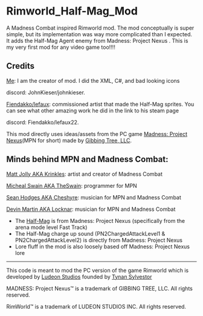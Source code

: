 # Rimworld_Half-Mag_Mod
A Madness Combat inspired Rimworld mod. The mod conceptually is super simple, but its implementation was way more complicated than I expected. It adds the Half-Mag Agent enemy from Madness: Project Nexus . This is my very first mod for any video game too!!!!

## Credits

[Me](https://steamcommunity.com/id/cooloverlord/): I am the creator of mod. I did the XML, C#, and bad looking icons

discord: JohnKieser/johnkieser.

[Fiendakko/lefaux](https://steamcommunity.com/id/Foxtrotzero): commissioned artist that made the Half-Mag sprites. You can see what other amazing work he did in the link to his steam page

discord: Fiendakko/lefaux22.

This mod directly uses ideas/assets from the PC game [Madness: Project Nexus](https://store.steampowered.com/app/488860/MADNESS_Project_Nexus/)(MPN for short) made by [Gibbing Tree, LLC](https://g.co/kgs/wsegVEk).

## Minds behind MPN and Madness Combat: 

[Matt Jolly AKA Krinkles](https://www.krinkels.net/): artist and creator of Madness Combat 

[Micheal Swain AKA TheSwain](https://the-swain.newgrounds.com/): programmer for MPN 

[Sean Hodges AKA Cheshyre](https://hyperfollow.com/Cheshyre): musician for MPN and Madness Combat

[Devin Martin AKA Locknar](https://www.locknar.com/): musician for MPN and Madness Combat

* The [Half-Mag](https://madnesscombat.fandom.com/wiki/Half_Mag) is from Madness: Project Nexus (specifically from the arena mode level Fast Track)
* The Half-Mag charge up sound (PN2ChargedAttackLevel1 & PN2ChargedAttackLevel2) is directly from Madness: Project Nexus
* Lore fluff in the mod is also loosely based off Madness: Project Nexus lore  

----

This code is meant to mod the PC version of the game Rimworld which is developed by [Ludeon Studios](https://ludeon.com/blog/) founded by [Tynan Sylvestor](https://tynansylvester.com/)

MADNESS: Project Nexus™ is a trademark of GIBBING TREE, LLC. All rights reserved.

RimWorld™ is a trademark of LUDEON STUDIOS INC. All rights reserved.
